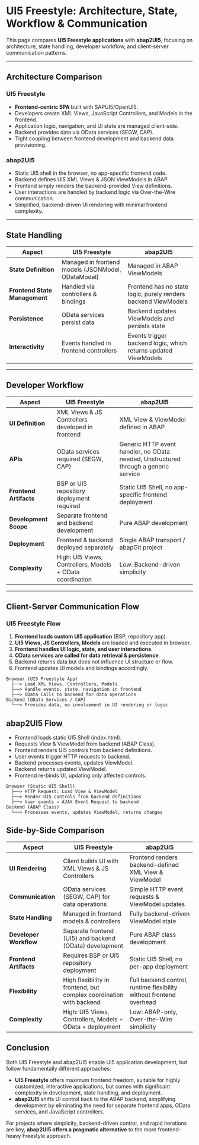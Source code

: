 # UI5 Freestyle: Architecture, State, Workflow & Communication

This page compares **UI5 Freestyle applications** with **abap2UI5**, focusing on architecture, state handling, developer workflow, and client-server communication patterns.

---

## Architecture Comparison

### UI5 Freestyle
- **Frontend-centric SPA** built with SAPUI5/OpenUI5.
- Developers create XML Views, JavaScript Controllers, and Models in the frontend.
- Application logic, navigation, and UI state are managed client-side.
- Backend provides data via OData services (SEGW, CAP).
- Tight coupling between frontend development and backend data provisioning.

### abap2UI5
- Static UI5 shell in the browser, no app-specific frontend code.
- Backend defines UI5 XML Views & JSON ViewModels in ABAP.
- Frontend simply renders the backend-provided View definitions.
- User interactions are handled by backend logic via Over-the-Wire communication.
- Simplified, backend-driven UI rendering with minimal frontend complexity.

---

## State Handling

| Aspect | UI5 Freestyle | abap2UI5 |
|--------|---------------|----------|
| **State Definition** | Managed in frontend models (JSONModel, ODataModel) | Managed in ABAP ViewModels |
| **Frontend State Management** | Handled via controllers & bindings | Frontend has no state logic, purely renders backend ViewModels |
| **Persistence** | OData services persist data | Backend updates ViewModels and persists state |
| **Interactivity** | Events handled in frontend controllers | Events trigger backend logic, which returns updated ViewModels |

---

## Developer Workflow

| Aspect | UI5 Freestyle | abap2UI5 |
|--------|---------------|----------|
| **UI Definition** | XML Views & JS Controllers developed in frontend | XML View & ViewModel defined in ABAP |
| **APIs** | OData services required (SEGW, CAP) | Generic HTTP event handler, no OData needed, Unstructured through a generic service |
| **Frontend Artifacts** | BSP or UI5 repository deployment required | Static UI5 Shell, no app-specific frontend deployment |
| **Development Scope** | Separate frontend and backend development | Pure ABAP development |
| **Deployment** | Frontend & backend deployed separately | Single ABAP transport / abapGit project |
| **Complexity** | High: UI5 Views, Controllers, Models + OData coordination | Low: Backend-driven simplicity |

---

## Client-Server Communication Flow

### UI5 Freestyle Flow
1. **Frontend loads custom UI5 application** (BSP, repository app).
2. **UI5 Views, JS Controllers, Models** are loaded and executed in browser.
3. **Frontend handles UI logic, state, and user interactions**.
4. **OData services are called for data retrieval & persistence**.
5. Backend returns data but does not influence UI structure or flow.
6. Frontend updates UI models and bindings accordingly.

```plaintext
Browser (UI5 Freestyle App)
  ├──> Load XML Views, Controllers, Models
  ├──> Handle events, state, navigation in frontend
  ├──> OData Calls to backend for data operations
Backend (OData Services / CAP)
  └──> Provides data, no involvement in UI rendering or logic
```

## abap2UI5 Flow
- Frontend loads static UI5 Shell (index.html).
- Requests View & ViewModel from backend (ABAP Class).
- Frontend renders UI5 controls from backend definitions.
- User events trigger HTTP requests to backend.
- Backend processes events, updates ViewModel.
- Backend returns updated ViewModel.
- Frontend re-binds UI, updating only affected controls.

```plaintext
Browser (Static UI5 Shell)
  ├──> HTTP Request: Load View & ViewModel
  ├──> Render UI5 controls from backend definitions
  ├──> User events → AJAX Event Request to backend
Backend (ABAP Class)
  └──> Processes events, updates ViewModel, returns changes
```

## Side-by-Side Comparison

| Aspect | UI5 Freestyle | abap2UI5 |
|--------|---------------|----------|
| **UI Rendering** | Client builds UI with XML Views & JS Controllers | Frontend renders backend-defined XML View & ViewModel |
| **Communication** | OData services (SEGW, CAP) for data operations | Simple HTTP event requests & ViewModel updates |
| **State Handling** | Managed in frontend models & controllers | Fully backend-driven ViewModel state |
| **Developer Workflow** | Separate frontend (UI5) and backend (OData) development | Pure ABAP class development |
| **Frontend Artifacts** | Requires BSP or UI5 repository deployment | Static UI5 Shell, no per-app deployment |
| **Flexibility** | High flexibility in frontend, but complex coordination with backend | Full backend control, runtime flexibility without frontend overhead |
| **Complexity** | High: UI5 Views, Controllers, Models + OData + deployment | Low: ABAP-only, Over-the-Wire simplicity |

## Conclusion

Both UI5 Freestyle and abap2UI5 enable UI5 application development, but follow fundamentally different approaches:

- **UI5 Freestyle** offers maximum frontend freedom, suitable for highly customized, interactive applications, but comes with significant complexity in development, state handling, and deployment.
- **abap2UI5** shifts UI control back to the ABAP backend, simplifying development by eliminating the need for separate frontend apps, OData services, and JavaScript controllers.

For projects where simplicity, backend-driven control, and rapid iterations are key, **abap2UI5 offers a pragmatic alternative** to the more frontend-heavy Freestyle approach.
